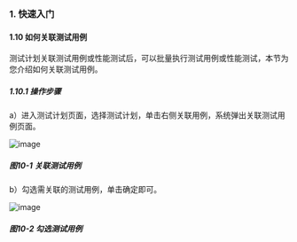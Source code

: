 ### 1. 快速入门

#### 1.10 如何关联测试用例

测试计划关联测试用例或性能测试后，可以批量执行测试用例或性能测试，本节为您介绍如何关联测试用例。

##### 1.10.1 操作步骤

a）进入测试计划页面，选择测试计划，单击右侧关联用例，系统弹出关联测试用例页面。

![image](https://user-images.githubusercontent.com/79617492/184098181-69c357bc-a8e7-499e-af70-9cfe83c569c8.png)

##### 图10-1 关联测试用例

b）勾选需关联的测试用例，单击确定即可。

![image](https://user-images.githubusercontent.com/79617492/184098210-5688e738-dcbe-47c0-a207-0d05b3c3e5cd.png)

##### 图10-2 勾选测试用例
